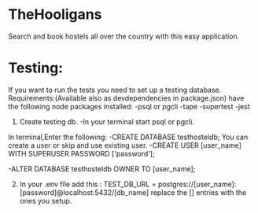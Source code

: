 # TheHooligans

Search and book hostels all over the country with this easy application.

# Testing:
If you want to run the tests you need to set up a testing database.
Requirements:(Available also as devdependencies in package.json)
have the following node packages installed:
-psql or pgcli
-tape
-supertest
-jest

1. Create testing db.
   -In your terminal start psql or pgcli.

In terminal,Enter the following:
-CREATE DATABASE testhosteldb;
You can create a user or skip and use existing user.
-CREATE USER [user_name] WITH SUPERUSER PASSWORD ['password'];

-ALTER DATABASE testhosteldb OWNER TO [user_name];

2. In your .env file add this :
   TEST_DB_URL = postgres://[user_name]:[password]@localhost:5432/[db_name]
   replace the [] entries with the ones you setup.
